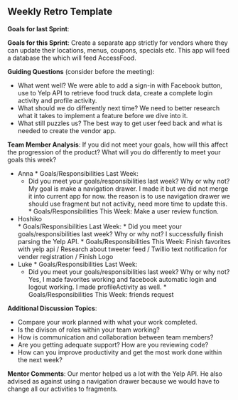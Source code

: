 ## Weekly Retro Template  

**Goals for last Sprint**:

**Goals for this Sprint**:
Create a separate app strictly for vendors where they can update their locations, menus, coupons, specials etc. This app will feed a database the which will feed AccessFood.

**Guiding Questions** (consider before the meeting):

  *  What went well?
  We were able to add a sign-in with Facebook button, use to Yelp API to retrieve food truck data, create a complete login activity and profile activity. 
  *  What should we do differently next time?
  We need to better research what it takes to implement a feature before we dive into it.
  *  What still puzzles us?
  The best way to get user feed back and what is needed to create the vendor app.
 
**Team Member Analysis**:
If you did not meet your goals, how will this affect the progression of the product? What will you do differently to meet your goals this week?

  *  Anna
    * Goals/Responsibilities Last Week:
        * Did you meet your goals/responsibilities last week? Why or why not?
         My goal is make a navigation drawer. I made it but we did not merge it into current app for now. the reason is to use navigation drawer we should use fragment but not activity, need more time to update this. 
    * Goals/Responsibilities This Week:
    Make a user review function.
  *  Hoshiko    
    * Goals/Responsibilities Last Week:
         * Did you meet your goals/responsibilities last week? Why or why not?
         I successfully finish parsing the Yelp API.
    * Goals/Responsibilities This Week:
    Finish favorites with yelp api / Research about tweeter feed / Twillio text notification for vender registration / Finish Logo
  *  Luke
    * Goals/Responsibilities Last Week:
       * Did you meet your goals/responsibilities last week? Why or why not?
       Yes, I made favorites working and facebook automatic login and logout working. I made profileActivity as well.
    * Goals/Responsibilities This Week:
    friends request

**Additional Discussion Topics**:

  *  Compare your work planned with what your work completed. 
  *  Is the divison of roles within your team working?
  *  How is communication and collaboration between team members?
  *  Are you getting adequate support? How are you reviewing code?
  *  How can you improve productivity and get the most work done within the next week?

**Mentor Comments**:
Our mentor helped us a lot with the Yelp API. He also advised as against using a navigation drawer because we would have to change all our activities to fragments.
